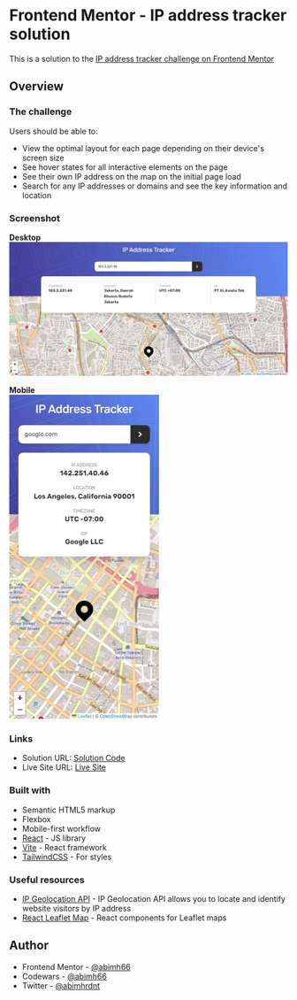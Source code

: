 # Frontend Mentor - IP address tracker solution

This is a solution to the [IP address tracker challenge on Frontend Mentor](https://www.frontendmentor.io/challenges/ip-address-tracker-I8-0yYAH0)

## Overview

### The challenge

Users should be able to:

- View the optimal layout for each page depending on their device's screen size
- See hover states for all interactive elements on the page
- See their own IP address on the map on the initial page load
- Search for any IP addresses or domains and see the key information and location

### Screenshot

**Desktop**
![Desktop View](./src/assets/images/desktop.png)

**Mobile**<br>
![Mobile View](./src/assets/images/mobile.png)

### Links

- Solution URL: [Solution Code](https://github.com/abimh66/ip-address-tracker)
- Live Site URL: [Live Site](https://ipaddress-tracker-abimh66.netlify.app/)

### Built with

- Semantic HTML5 markup
- Flexbox
- Mobile-first workflow
- [React](https://reactjs.org/) - JS library
- [Vite](https://vitejs.dev/) - React framework
- [TailwindCSS](https://styled-components.com/) - For styles

### Useful resources

- [IP Geolocation API](https://geo.ipify.org/) - IP Geolocation API allows you to locate and identify website visitors by IP address
- [React Leaflet Map](https://react-leaflet.js.org/) - React components for Leaflet maps

## Author

- Frontend Mentor - [@abimh66](https://www.frontendmentor.io/profile/abimh66)
- Codewars - [@abimh66](https://www.codewars.com/users/abimh66)
- Twitter - [@abimhrdnt](https://www.twitter.com/abimhrdnt)

